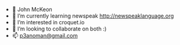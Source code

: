 - 👋 John McKeon
- 🌱 I’m currently learning newspeak http://newspeaklanguage.org
- 👀 I’m interested in croquet.io
- 💞️ I’m looking to collaborate on both :)
- 📫 p3anoman@gmail.com

<!---
p3anoman/p3anoman is a ✨ special ✨ repository because its `README.md` (this file) appears on your GitHub profile.
You can click the Preview link to take a look at your changes.
--->
